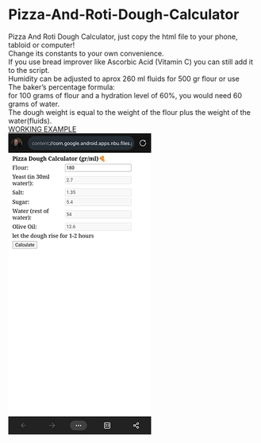 # Pizza-And-Roti-Dough-Calculator
Pizza And Roti Dough Calculator, just copy the html file to your phone, tabloid or computer!<br/>
Change its constants to your own convenience.<br />
If you use bread improver like Ascorbic Acid (Vitamin C) you can still add it to the script.
<br/>
Humidity can be adjusted to aprox 260 ml fluids for 500 gr flour or use <br/>The baker’s percentage formula:<br/> 
for 100 grams of flour and a hydration level of 60%, you would need 60 grams of water. <br />
The dough weight is equal to the weight of the flour plus the weight of the water(fluids).<br/>
<a href="https://raycolt.github.io/Pizza-And-Roti-Dough-Calculator">WORKING EXAMPLE</a><br/>
<img src='https://github.com/RayColt/Pizza-And-Roti-Dough-Calculator/blob/main/image/pdc_.jpg'/>
